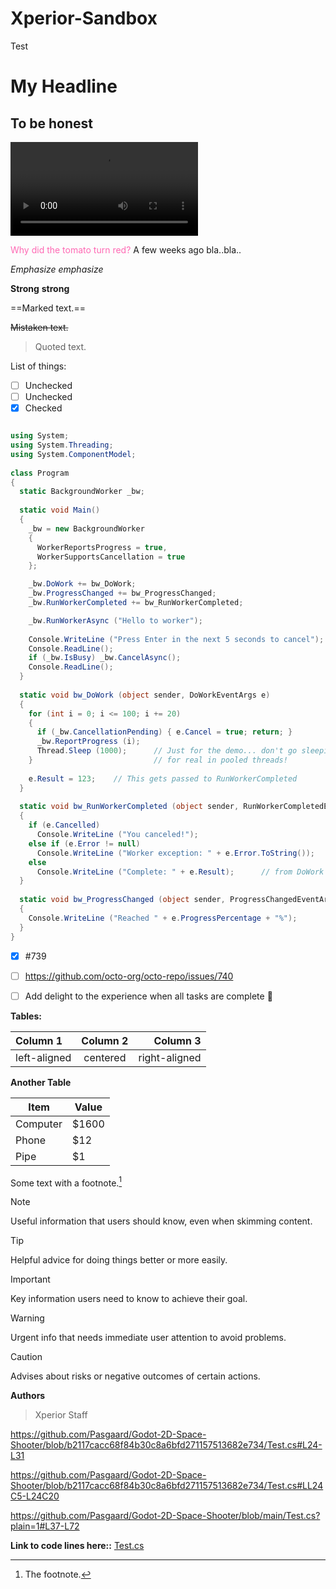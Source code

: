 # Xperior-Sandbox
Test


# My Headline

## To be honest

![Video](Media1.mp4)

<span style="color: #FF69B4;">Why did the tomato turn red?</span>
A few weeks ago bla..bla..

*Emphasize*  _emphasize_

**Strong**  __strong__

==Marked text.==

~~Mistaken text.~~

> Quoted text.

List of things:
- [ ] Unchecked
- [ ] Unchecked
- [x] Checked

```csharp

using System;
using System.Threading;
using System.ComponentModel;
 
class Program
{
  static BackgroundWorker _bw;
 
  static void Main()
  {
    _bw = new BackgroundWorker
    {
      WorkerReportsProgress = true,
      WorkerSupportsCancellation = true
    };

    _bw.DoWork += bw_DoWork;
    _bw.ProgressChanged += bw_ProgressChanged;
    _bw.RunWorkerCompleted += bw_RunWorkerCompleted;

    _bw.RunWorkerAsync ("Hello to worker");
 
    Console.WriteLine ("Press Enter in the next 5 seconds to cancel");
    Console.ReadLine();
    if (_bw.IsBusy) _bw.CancelAsync();
    Console.ReadLine();
  }
 
  static void bw_DoWork (object sender, DoWorkEventArgs e)
  {
    for (int i = 0; i <= 100; i += 20)
    {
      if (_bw.CancellationPending) { e.Cancel = true; return; }
      _bw.ReportProgress (i);
      Thread.Sleep (1000);      // Just for the demo... don't go sleeping
    }                           // for real in pooled threads!
 
    e.Result = 123;    // This gets passed to RunWorkerCompleted
  }
 
  static void bw_RunWorkerCompleted (object sender, RunWorkerCompletedEventArgs e)
  {
    if (e.Cancelled)
      Console.WriteLine ("You canceled!");
    else if (e.Error != null)
      Console.WriteLine ("Worker exception: " + e.Error.ToString());
    else
      Console.WriteLine ("Complete: " + e.Result);      // from DoWork
  }
 
  static void bw_ProgressChanged (object sender, ProgressChangedEventArgs e)
  {
    Console.WriteLine ("Reached " + e.ProgressPercentage + "%");
  }
}
```

- [x] #739
- [ ] https://github.com/octo-org/octo-repo/issues/740
- [ ] Add delight to the experience when all tasks are complete :tada:


**Tables:**

| Column 1     | Column 2 | Column 3      |
|:-------------|:--------:| -------------:|
| left-aligned | centered | right-aligned |

**Another Table**

Item | Value
-------- | -----
Computer | $1600
Phone | $12
Pipe | $1
Some text with a footnote.[^1]

> [!NOTE]
> Useful information that users should know, even when skimming content.

> [!TIP]  
> Helpful advice for doing things better or more easily.

> [!IMPORTANT]  
> Key information users need to know to achieve their goal.

> [!WARNING]
> Urgent info that needs immediate user attention to avoid problems.

> [!CAUTION]
> Advises about risks or negative outcomes of certain actions.

**Authors**
> Xperior Staff

https://github.com/Pasgaard/Godot-2D-Space-Shooter/blob/b2117cacc68f84b30c8a6bfd271157513682e734/Test.cs#L24-L31

https://github.com/Pasgaard/Godot-2D-Space-Shooter/blob/b2117cacc68f84b30c8a6bfd271157513682e734/Test.cs#LL24C5-L24C20

https://github.com/Pasgaard/Godot-2D-Space-Shooter/blob/main/Test.cs?plain=1#L37-L72

**Link to code lines here::**
[Test.cs](Test.cs#L17-L72)

[^1]: The footnote.
